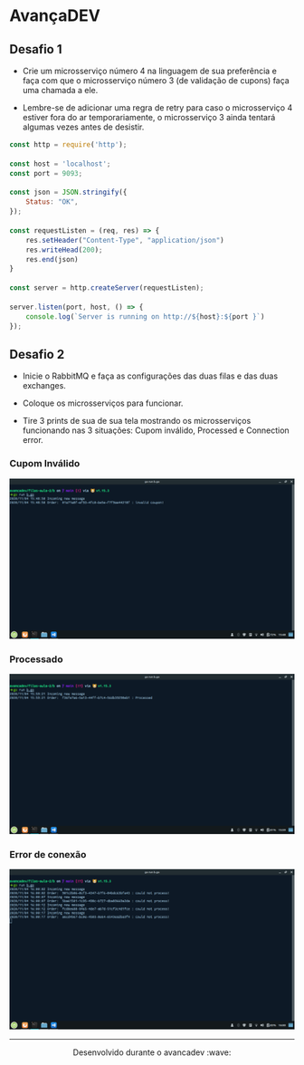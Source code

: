 # AvançaDEV

## Desafio 1

- Crie um microsserviço número 4 na linguagem de sua preferência e faça com que o microsserviço número 3 (de validação de cupons) faça uma chamada a ele.

- Lembre-se de adicionar uma regra de retry para caso o microsserviço 4 estiver fora do ar temporariamente, o microsserviço 3 ainda tentará algumas vezes antes de desistir.

```javascript
const http = require('http');

const host = 'localhost';
const port = 9093;

const json = JSON.stringify({
    Status: "OK",
});

const requestListen = (req, res) => {
    res.setHeader("Content-Type", "application/json")
    res.writeHead(200);
    res.end(json)
}

const server = http.createServer(requestListen);

server.listen(port, host, () => {
    console.log(`Server is running on http://${host}:${port }`)
});
```

## Desafio 2

- Inicie o RabbitMQ e faça as configurações das duas filas e das duas exchanges.

- Coloque os microsserviços para funcionar.

- Tire 3 prints de sua de sua tela mostrando os microsserviços funcionando nas 3 situações: Cupom inválido, Processed e Connection error.

### Cupom Inválido

![InvalidCoupon](./.github/invalidcoupon.png)

### Processado

![Processed](./.github/processed.png)

### Error de conexão

![Connectionerror](./.github/connectionerror.png)

---

<p align="center">Desenvolvido durante o avancadev :wave:</p>

